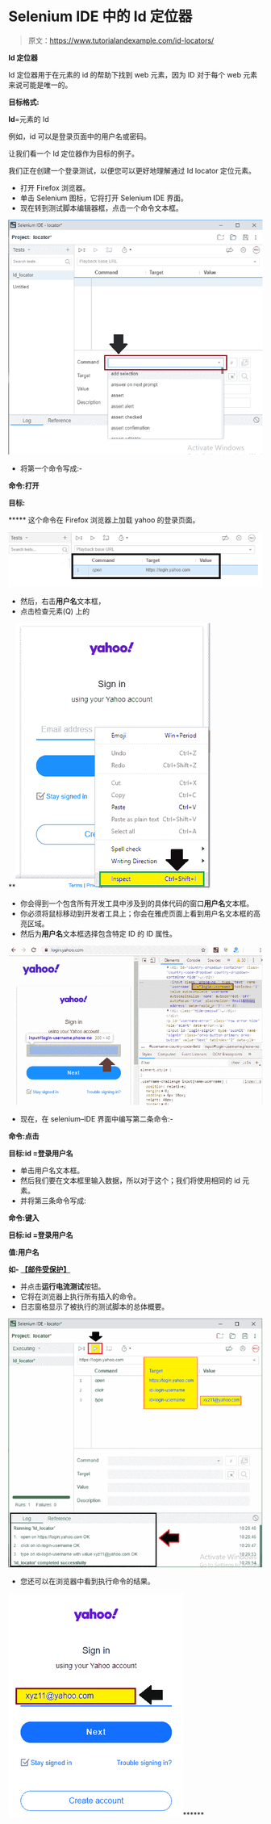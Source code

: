 # Selenium IDE 中的 Id 定位器

> 原文：<https://www.tutorialandexample.com/id-locators/>

**Id 定位器**

Id 定位器用于在元素的 id 的帮助下找到 web 元素，因为 ID 对于每个 web 元素来说可能是唯一的。

**目标格式:**

**Id**=元素的 Id

例如，id 可以是登录页面中的用户名或密码。

让我们看一个 Id 定位器作为目标的例子。

我们正在创建一个登录测试，以便您可以更好地理解通过 Id locator 定位元素。

*   打开 Firefox 浏览器。
*   单击 Selenium 图标，它将打开 Selenium IDE 界面。
*   现在转到测试脚本编辑器框，点击一个命令文本框。

![](img/4faad583d618889d1f9f7fb452a39960.png)

*   将第一个命令写成:-

**命令:打开**

**目标:**[](https://login.yahoo.com)

 *****   这个命令在 Firefox 浏览器上加载 yahoo 的登录页面。

![This command loads the login page of yahoo on the Firefox browser](img/b4a4df53dd429a1f4283a76f597fe886.png)

*   然后，右击**用户名**文本框，
*   点击检查元素(Q) 上的

 **![Yahoo Id Locator](img/fccdab938ea6269bc5ffdce9578985e5.png)

*   你会得到一个包含所有开发工具中涉及到的具体代码的窗口**用户名**文本框。
*   你必须将鼠标移动到开发者工具上；你会在雅虎页面上看到用户名文本框的高亮区域。
*   然后为**用户名**文本框选择包含特定 ID 的 ID 属性。

![yahoo id locators 2](img/25a573b58c7bb23efee6f557da303bf2.png)

*   现在，在 selenium–IDE 界面中编写第二条命令:-

**命令:点击**

**目标:id =登录用户名**

*   单击用户名文本框。
*   然后我们要在文本框里输入数据，所以对于这个；我们将使用相同的 id 元素。
*   并将第三条命令写成:

**命令:键入**

**目标:id =登录用户名**

**值:用户名**

**如-** [**【邮件受保护】**](/cdn-cgi/l/email-protection#3b4342410a097b425a53545415585456)

*   并点击**运行电流测试**按钮。
*   它将在浏览器上执行所有插入的命令。
*   日志窗格显示了被执行的测试脚本的总体概要。

![selenium id locators](img/fd73e3456ce30036e88807696abaa9be.png)

*   您还可以在浏览器中看到执行命令的结果。

![Yahoo id locator 3](img/9d0efc29e7e155bb264b525884897e71.png)******